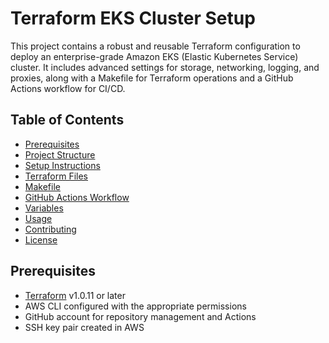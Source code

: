 # Terraform EKS Cluster Setup

This project contains a robust and reusable Terraform configuration to deploy an enterprise-grade Amazon EKS (Elastic Kubernetes Service) cluster. It includes advanced settings for storage, networking, logging, and proxies, along with a Makefile for Terraform operations and a GitHub Actions workflow for CI/CD.

## Table of Contents
- [Prerequisites](#prerequisites)
- [Project Structure](#project-structure)
- [Setup Instructions](#setup-instructions)
- [Terraform Files](#terraform-files)
- [Makefile](#makefile)
- [GitHub Actions Workflow](#github-actions-workflow)
- [Variables](#variables)
- [Usage](#usage)
- [Contributing](#contributing)
- [License](#license)

## Prerequisites
- [Terraform](https://www.terraform.io/downloads.html) v1.0.11 or later
- AWS CLI configured with the appropriate permissions
- GitHub account for repository management and Actions
- SSH key pair created in AWS

